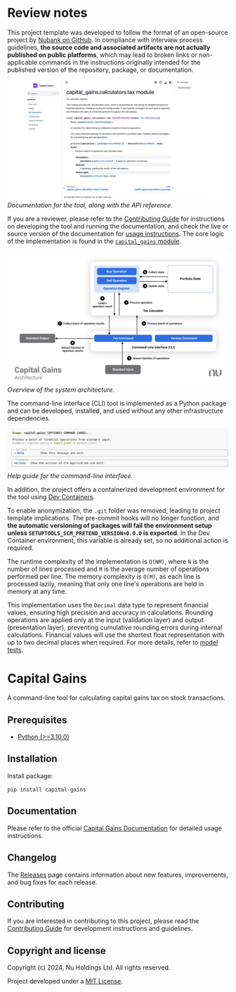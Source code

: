 # Review notes

This project template was developed to follow the format of an open-source project by [Nubank on GitHub](https://github.com/nubank). In compliance with interview process guidelines, **the source code and associated artifacts are not actually published on public platforms**, which may lead to broken links or non-applicable commands in the instructions originally intended for the published version of the repository, package, or documentation.

![Documentation](./review-notes/documentation.png)
*Documentation for the tool, along with the API reference.*

If you are a reviewer, please refer to the [Contributing Guide](./CONTRIBUTING.md) for instructions on developing the tool and running the documentation, and check the live or source version of the documentation for [usage instructions](./docs/usage.md). The core logic of the implementation is found in the [`capital_gains` module](./capital_gains).

![Architecture](./review-notes/architecture.png)
*Overview of the system architecture.*

The command-line interface (CLI) tool is implemented as a Python package and can be developed, installed, and used without any other infrastructure dependencies.

![Tool](./review-notes/tool.png)
*Help guide for the command-line interface.*

In addition, the project offers a containerized development environment for the tool using [Dev Containers](https://code.visualstudio.com/docs/devcontainers/containers).

To enable anonymization, the `.git` folder was removed, leading to project template implications. The pre-commit hooks will no longer function, and **the automatic versioning of packages will fail the environment setup unless `SETUPTOOLS_SCM_PRETEND_VERSION=0.0.0` is exported**. In the Dev Container environment, this variable is already set, so no additional action is required.

The runtime complexity of the implementation is `O(NM)`, where `N` is the number of lines processed and `M` is the average number of operations performed per line. The memory complexity is `O(M)`, as each line is processed lazily, meaning that only one line's operations are held in memory at any time.

This implementation uses the `Decimal` data type to represent financial values, ensuring high precision and accuracy in calculations. Rounding operations are applied only at the input (validation layer) and output (presentation layer), preventing cumulative rounding errors during internal calculations. Financial values will use the shortest float representation with up to two decimal places when required. For more details, refer to [model tests](./tests/test_models.py).

# Capital Gains

A command-line tool for calculating capital gains tax on stock transactions.

## Prerequisites

- [Python (>=3.10.0)](https://www.python.org)

## Installation

Install package:

```console
pip install capital-gains
```

## Documentation

Please refer to the official [Capital Gains Documentation](https://capital-gains.readthedocs.io) for detailed usage instructions.

## Changelog

The [Releases](https://github.com/nubank/capital-gains/releases) page contains information about new features, improvements, and bug fixes for each release.

## Contributing

If you are interested in contributing to this project, please read the [Contributing Guide](https://capital-gains.readthedocs.io/en/stable/contributing.html) for development instructions and guidelines.

## Copyright and license

Copyright (c) 2024, Nu Holdings Ltd. All rights reserved.

Project developed under a [MIT License](https://capital-gains.readthedocs.io/en/stable/license.html).

